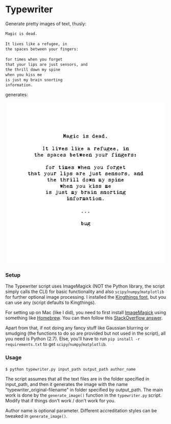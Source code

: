 # Typewriter

Generate pretty images of text, thusly:

```
Magic is dead.

It lives like a refugee, in
the spaces between your fingers:

for times when you forget
that your lips are just sensors, and
the thrill down my spine
when you kiss me
is just my brain snorting
information.
```

generates:

![Magic](/generated_images/typewriter_magic.gif?raw=true "Poem, Magic") 

### Setup

The Typewriter script uses ImageMagick (NOT the Python library, the script simply calls the CLI) for basic functionality and also `scipy`/`numpy`/`matplotlib` for further optional image processing. I installed the [Kingthings font](http://www.dafont.com/kingthings-trypewriter.font), but you can use any (script defaults to Kingthings). 

For setting up on Mac (like I did), you need to first install [ImageMagick](https://www.imagemagick.org/) using something like [Homebrew](http://brew.sh/). You can then follow this [StackOverflow answer](https://stackoverflow.com/questions/24696433/why-font-list-is-empty-for-imagemagick). 

Apart from that, if not doing any fancy stuff like Gaussian blurring or smudging (the functions to do so are provided but not used in the script), all you need is Python (2.7). Else, you'll have to run `pip install -r requirements.txt` to get `scipy`/`numpy`/`matplotlib`. 

### Usage

`$ python typewriter.py input_path output_path author_name`

The script assumes that all the text files are in the folder specified in input_path, and then it generates the image with the name "typewriter_original-filename" in folder specified by output_path. The main work is done by the `generate_image()` function in the `typewriter.py` script. Modify that if things don't work / don't work for you.

Author name is optional parameter. Different accreditation styles can be tweaked in `generate_image()`.
 
